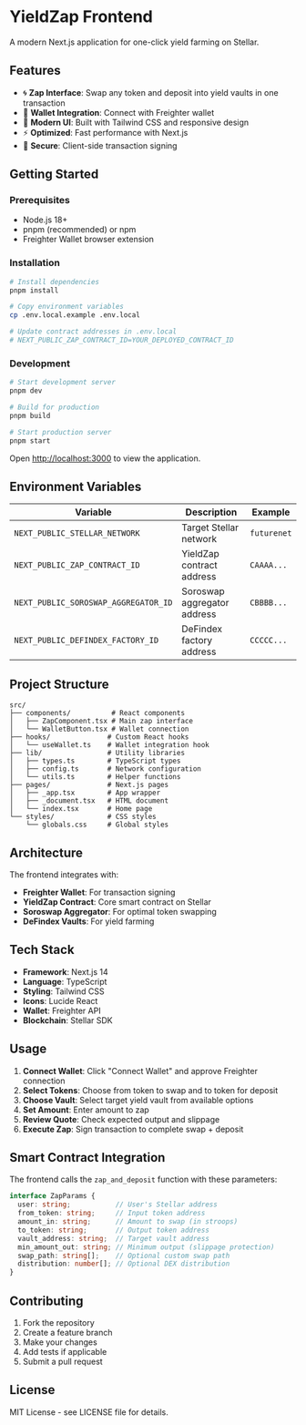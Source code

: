 # YieldZap Frontend

A modern Next.js application for one-click yield farming on Stellar.

## Features

- 🌀 **Zap Interface**: Swap any token and deposit into yield vaults in one transaction
- 🔗 **Wallet Integration**: Connect with Freighter wallet
- 🎨 **Modern UI**: Built with Tailwind CSS and responsive design
- ⚡ **Optimized**: Fast performance with Next.js
- 🔐 **Secure**: Client-side transaction signing

## Getting Started

### Prerequisites

- Node.js 18+
- pnpm (recommended) or npm
- Freighter Wallet browser extension

### Installation

```bash
# Install dependencies
pnpm install

# Copy environment variables
cp .env.local.example .env.local

# Update contract addresses in .env.local
# NEXT_PUBLIC_ZAP_CONTRACT_ID=YOUR_DEPLOYED_CONTRACT_ID
```

### Development

```bash
# Start development server
pnpm dev

# Build for production
pnpm build

# Start production server
pnpm start
```

Open [http://localhost:3000](http://localhost:3000) to view the application.

## Environment Variables

| Variable | Description | Example |
|----------|-------------|---------|
| `NEXT_PUBLIC_STELLAR_NETWORK` | Target Stellar network | `futurenet` |
| `NEXT_PUBLIC_ZAP_CONTRACT_ID` | YieldZap contract address | `CAAAA...` |
| `NEXT_PUBLIC_SOROSWAP_AGGREGATOR_ID` | Soroswap aggregator address | `CBBBB...` |
| `NEXT_PUBLIC_DEFINDEX_FACTORY_ID` | DeFindex factory address | `CCCCC...` |

## Project Structure

```
src/
├── components/          # React components
│   ├── ZapComponent.tsx # Main zap interface
│   └── WalletButton.tsx # Wallet connection
├── hooks/              # Custom React hooks
│   └── useWallet.ts    # Wallet integration hook
├── lib/                # Utility libraries
│   ├── types.ts        # TypeScript types
│   ├── config.ts       # Network configuration
│   └── utils.ts        # Helper functions
├── pages/              # Next.js pages
│   ├── _app.tsx        # App wrapper
│   ├── _document.tsx   # HTML document
│   └── index.tsx       # Home page
└── styles/             # CSS styles
    └── globals.css     # Global styles
```

## Architecture

The frontend integrates with:

- **Freighter Wallet**: For transaction signing
- **YieldZap Contract**: Core smart contract on Stellar
- **Soroswap Aggregator**: For optimal token swapping
- **DeFindex Vaults**: For yield farming

## Tech Stack

- **Framework**: Next.js 14
- **Language**: TypeScript
- **Styling**: Tailwind CSS
- **Icons**: Lucide React
- **Wallet**: Freighter API
- **Blockchain**: Stellar SDK

## Usage

1. **Connect Wallet**: Click "Connect Wallet" and approve Freighter connection
2. **Select Tokens**: Choose from token to swap and to token for deposit
3. **Choose Vault**: Select target yield vault from available options
4. **Set Amount**: Enter amount to zap
5. **Review Quote**: Check expected output and slippage
6. **Execute Zap**: Sign transaction to complete swap + deposit

## Smart Contract Integration

The frontend calls the `zap_and_deposit` function with these parameters:

```typescript
interface ZapParams {
  user: string;           // User's Stellar address
  from_token: string;     // Input token address
  amount_in: string;      // Amount to swap (in stroops)
  to_token: string;       // Output token address
  vault_address: string;  // Target vault address
  min_amount_out: string; // Minimum output (slippage protection)
  swap_path: string[];    // Optional custom swap path
  distribution: number[]; // Optional DEX distribution
}
```

## Contributing

1. Fork the repository
2. Create a feature branch
3. Make your changes
4. Add tests if applicable
5. Submit a pull request

## License

MIT License - see LICENSE file for details.
